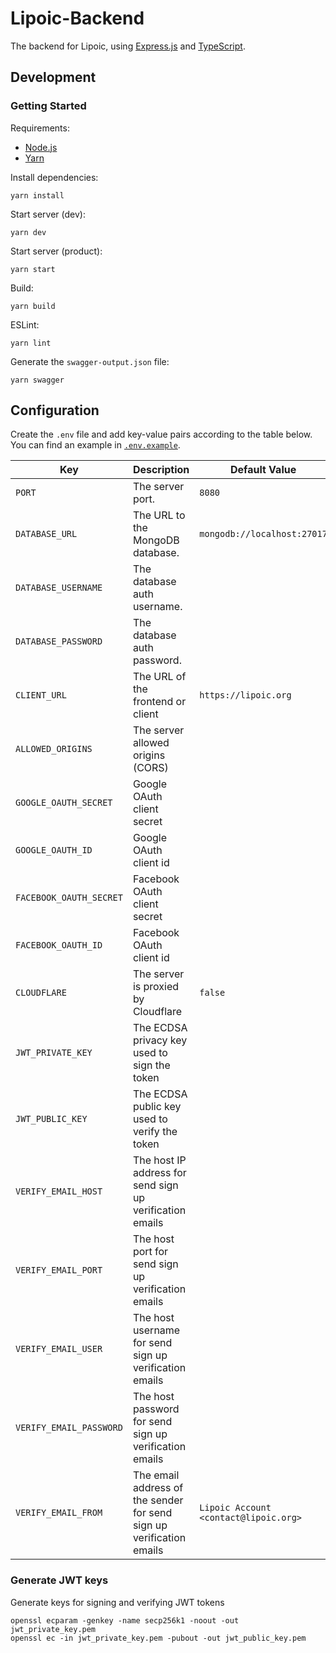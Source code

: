 # Lipoic-Backend

The backend for Lipoic, using [Express.js](https://expressjs.com/) and [TypeScript](https://www.typescriptlang.org/).

## Development

### Getting Started

Requirements:
- [Node.js](https://nodejs.org)
- [Yarn](https://yarnpkg.com/getting-started/install)

Install dependencies:
```shell
yarn install
```

Start server (dev):
```shell
yarn dev
```

Start server (product):
```shell
yarn start
```

Build:
```shell
yarn build
```

ESLint:
```shell
yarn lint
```

Generate the `swagger-output.json` file:
```shell
yarn swagger
```

## Configuration

Create the `.env` file and add key-value pairs according to the table below.
You can find an example in [`.env.example`](.env.example).

| Key                     | Description                                                          | Default Value                         |
| ----------------------- | -------------------------------------------------------------------- | ------------------------------------- |
| `PORT`                  | The server port.                                                     | `8080`                                |
| `DATABASE_URL`          | The URL to the MongoDB database.                                     | `mongodb://localhost:27017`           |
| `DATABASE_USERNAME`     | The database auth username.                                          |                                       |
| `DATABASE_PASSWORD`     | The database auth password.                                          |                                       |
| `CLIENT_URL`            | The URL of the frontend or client                                    | `https://lipoic.org`                  |
| `ALLOWED_ORIGINS`       | The server allowed origins (CORS)                                    |                                       |
| `GOOGLE_OAUTH_SECRET`   | Google OAuth client secret                                           |                                       |
| `GOOGLE_OAUTH_ID`       | Google OAuth client id                                               |                                       |
| `FACEBOOK_OAUTH_SECRET` | Facebook OAuth client secret                                         |                                       |
| `FACEBOOK_OAUTH_ID`     | Facebook OAuth client id                                             |                                       |
| `CLOUDFLARE`            | The server is proxied by Cloudflare                                  | `false`                               |
| `JWT_PRIVATE_KEY`       | The ECDSA privacy key used to sign the token                         |                                       |
| `JWT_PUBLIC_KEY`        | The ECDSA public key used to verify the token                        |                                       |
| `VERIFY_EMAIL_HOST`     | The host IP address for send sign up verification emails             |                                       |
| `VERIFY_EMAIL_PORT`     | The host port for send sign up verification emails                   |                                       |
| `VERIFY_EMAIL_USER`     | The host username for send sign up verification emails               |                                       |
| `VERIFY_EMAIL_PASSWORD` | The host password for send sign up verification emails               |                                       |
| `VERIFY_EMAIL_FROM`     | The email address of the sender for send sign up verification emails | `Lipoic Account <contact@lipoic.org>` |

### Generate JWT keys
Generate keys for signing and verifying JWT tokens

```shell
openssl ecparam -genkey -name secp256k1 -noout -out jwt_private_key.pem
openssl ec -in jwt_private_key.pem -pubout -out jwt_public_key.pem
```

